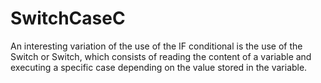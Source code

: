 # SwitchCaseC
An interesting variation of the use of the IF conditional is the use of the Switch or Switch, which consists of reading the content of a variable and executing a specific case depending on the value stored in the variable.
